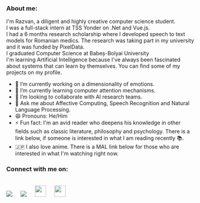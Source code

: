 
### About me:
I'm Razvan, a diligent and highly creative computer science student.<br/>
I was a full-stack intern at TSS Yonder on .Net and Vue.js.<br/>
I had a 6 months research scholarship where I developed speech to text models for Romanian medics. The research was taking part in my university and it was funded by PixelData. <br/>
I graduated Computer Science at Babeș-Bolyai University <br/>
I'm learning Artificial Intelligence because I've always been fascinated about systems that can learn by themselves. You can find some of my projects on my profile.

- 🔭 I’m currently working on a dimensionality of emotions.
- 🌱 I’m currently learning computer attention mechanisms.
- 👯 I’m looking to collaborate with AI research teams.
- 💬 Ask me about Affective Computing, Speech Recognition and Natural Language Processing.
- 😄 Pronouns: He/Him
- ⚡ Fun fact: I'm an avid reader who deepens his knowledge in other fields such as classic literature, philosophy and psychology. There is a link below, if someone is interested in what I am reading recently :books:. 
- :jp: I also love anime. There is a MAL link below for those who are interested in what I'm watching right now.

### Connect with me on:
<br>
<a target="_blank" href="https://www.linkedin.com/in/alex-r%C4%83zvan-ispas-b286b5209/"><img src="https://img.shields.io/badge/-LinkedIn-0077B5?style=for-the-badge&logo=Linkedin&logoColor=white"></img></a>
&emsp;
<a target="_blank" href="https://twitter.com/Razvanip"><img src="https://img.shields.io/badge/-Twitter-1DA1F2?style=for-the-badge&logo=Twitter&logoColor=white"></img></a>
&emsp;
<a target="_blank" href="https://myanimelist.net/profile/RazvanIp"><img src="https://upload.wikimedia.org/wikipedia/commons/7/7a/MyAnimeList_Logo.png" width="30px"></img></a>
&emsp;
<a target="_blank" href="https://www.goodreads.com/user/show/101006284-r-zvan-ispas"><img src="https://cdn.icon-icons.com/icons2/1125/PNG/512/1486164227-goodreadssquarelight1_79648.png" width="30px"></img></a>
&emsp;
